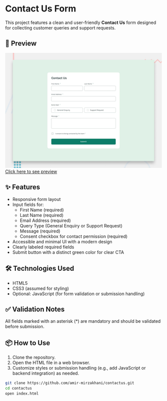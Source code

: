 # Contact Us Form

This project features a clean and user-friendly **Contact Us** form designed for collecting customer queries and support requests.

## 📸 Preview

<img src="./assets/images/desktop-preview.jpg">
<a href="https://amir-mirzakhani.github.io/contactus/">Click here to see preview</a>

## ✨ Features

- Responsive form layout
- Input fields for:
  - First Name (required)
  - Last Name (required)
  - Email Address (required)
  - Query Type (General Enquiry or Support Request)
  - Message (required)
  - Consent checkbox for contact permission (required)
- Accessible and minimal UI with a modern design
- Clearly labeled required fields
- Submit button with a distinct green color for clear CTA

## 🛠️ Technologies Used

- HTML5
- CSS3 (assumed for styling)
- Optional: JavaScript (for form validation or submission handling)

## ✅ Validation Notes

All fields marked with an asterisk (\*) are mandatory and should be validated before submission.

## 📦 How to Use

1. Clone the repository.
2. Open the HTML file in a web browser.
3. Customize styles or submission handling (e.g., add JavaScript or backend integration) as needed.

```bash
git clone https://github.com/amir-mirzakhani/contactus.git
cd contactus
open index.html
```
